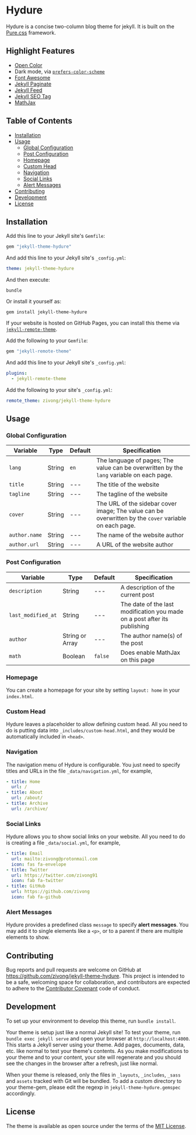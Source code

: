 # Hydure <!-- omit in toc -->

Hydure is a concise two-column blog theme for jekyll. It is built on the [Pure.css](https://github.com/pure-css/pure) framework.

## Highlight Features <!-- omit in toc -->

- [Open Color](https://github.com/yeun/open-color)
- Dark mode, via [`prefers-color-scheme`](https://developer.mozilla.org/en-US/docs/Web/CSS/@media/prefers-color-scheme)
- [Font Awesome](https://fontawesome.com/)
- [Jekyll Paginate](https://github.com/jekyll/jekyll-paginate)
- [Jekyll Feed](https://github.com/jekyll/jekyll-feed/)
- [Jekyll SEO Tag](https://github.com/jekyll/jekyll-seo-tag/)
- [MathJax](https://www.mathjax.org/)

## Table of Contents <!-- omit in toc -->

- [Installation](#installation)
- [Usage](#usage)
  - [Global Configuration](#global-configuration)
  - [Post Configuration](#post-configuration)
  - [Homepage](#homepage)
  - [Custom Head](#custom-head)
  - [Navigation](#navigation)
  - [Social Links](#social-links)
  - [Alert Messages](#alert-messages)
- [Contributing](#contributing)
- [Development](#development)
- [License](#license)

## Installation

Add this line to your Jekyll site's `Gemfile`:

```ruby
gem "jekyll-theme-hydure"
```

And add this line to your Jekyll site's `_config.yml`:

```yaml
theme: jekyll-theme-hydure
```

And then execute:

```shell
bundle
```

Or install it yourself as:

```shell
gem install jekyll-theme-hydure
```

If your website is hosted on GitHub Pages, you can install this theme via [`jekyll-remote-theme`](https://github.com/benbalter/jekyll-remote-theme).

Add the following to your `Gemfile`:

```ruby
gem "jekyll-remote-theme"
```

And add this line to your Jekyll site's `_config.yml`:

```yml
plugins:
  - jekyll-remote-theme
```

Add the following to your site's `_config.yml`:

```yml
remote_theme: zivong/jekyll-theme-hydure
```

## Usage

### Global Configuration

| Variable | Type | Default | Specification |
| -------- | ---- | ------- | ------------- |
| `lang` | String | `en` | The language of pages; The value can be overwritten by the `lang` variable on each page. |
| `title` | String | --- | The title of the website |
| `tagline` | String | --- | The tagline of the website |
| `cover` | String | --- | The URL of the sidebar cover image; The value can be overwritten by the `cover` variable on each page. |
| `author.name` | String | --- | The name of the website author |
| `author.url` | String | --- | A URL of the website author |

### Post Configuration

| Variable | Type | Default | Specification |
| -------- | ---- | ------- | ------------- |
| `description` | String | --- | A description of the current post |
| `last_modified_at` | String | --- | The date of the last modification you made on a post after its publishing |
| `author` | String or Array | --- | The author name(s) of the post |
| `math` | Boolean | `false` | Does enable MathJax on this page |

### Homepage

You can create a homepage for your site by setting `layout: home` in your `index.html`.

### Custom Head

Hydure leaves a placeholder to allow defining custom head. All you need to do is putting data into `_includes/custom-head.html`, and they would be automatically included in `<head>`.

### Navigation

The navigation menu of Hydure is configurable. You just need to specify titles and URLs in the file `_data/navigation.yml`, for example,

```yml
- title: Home
  url: /
- title: About
  url: /about/
- title: Archive
  url: /archive/
```

### Social Links

Hydure allows you to show social links on your website. All you need to do is creating a file `_data/social.yml`, for example,

```yml
- title: Email
  url: mailto:zivong@protonmail.com
  icon: fas fa-envelope
- title: Twitter
  url: https://twitter.com/zivong91
  icon: fab fa-twitter
- title: GitHub
  url: https://github.com/zivong
  icon: fab fa-github
```

### Alert Messages

Hydure provides a predefined class `message` to specify **alert messages**. You may add it to single elements like a `<p>`, or to a parent if there are multiple elements to show.

## Contributing

Bug reports and pull requests are welcome on GitHub at https://github.com/zivong/jekyll-theme-hydure. This project is intended to be a safe, welcoming space for collaboration, and contributors are expected to adhere to the [Contributor Covenant](http://contributor-covenant.org) code of conduct.

## Development

To set up your environment to develop this theme, run `bundle install`.

Your theme is setup just like a normal Jekyll site! To test your theme, run `bundle exec jekyll serve` and open your browser at `http://localhost:4000`. This starts a Jekyll server using your theme. Add pages, documents, data, etc. like normal to test your theme's contents. As you make modifications to your theme and to your content, your site will regenerate and you should see the changes in the browser after a refresh, just like normal.

When your theme is released, only the files in `_layouts`, `_includes`, `_sass` and `assets` tracked with Git will be bundled.
To add a custom directory to your theme-gem, please edit the regexp in `jekyll-theme-hydure.gemspec` accordingly.

## License

The theme is available as open source under the terms of the [MIT License](https://opensource.org/licenses/MIT).
